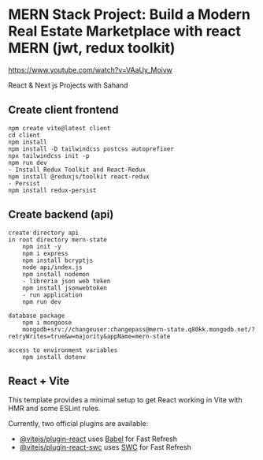 # MERN Stack Project: Build a Modern Real Estate Marketplace with react MERN (jwt, redux toolkit)

<https://www.youtube.com/watch?v=VAaUy_Moivw>

React & Next js Projects with Sahand

## Create client frontend

    npm create vite@latest client
    cd client
    npm install
    npm install -D tailwindcss postcss autoprefixer
    npx tailwindcss init -p
    npm run dev
    - Install Redux Toolkit and React-Redux
    npm install @reduxjs/toolkit react-redux
    - Persist
    npm install redux-persist

## Create backend (api)

    create directory api
    in root directory mern-state
        npm init -y
        npm i express
        npm install bcryptjs
        node api/index.js
        npm install nodemon
        - libreria json web token
        npm install jsonwebtoken
        - run application
        npm run dev
    
    database package
        npm i mongoose
        mongodb+srv://changeuser:changepass@mern-state.q80kk.mongodb.net/?retryWrites=true&w=majority&appName=mern-state
    
    access to environment variables
        npm install dotenv

## React + Vite

This template provides a minimal setup to get React working in Vite with HMR and some ESLint rules.

Currently, two official plugins are available:

- [@vitejs/plugin-react](https://github.com/vitejs/vite-plugin-react/blob/main/packages/plugin-react/README.md) uses [Babel](https://babeljs.io/) for Fast Refresh
- [@vitejs/plugin-react-swc](https://github.com/vitejs/vite-plugin-react-swc) uses [SWC](https://swc.rs/) for Fast Refresh
